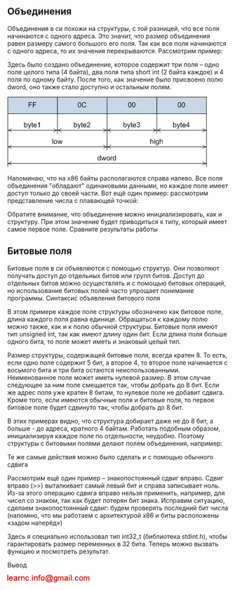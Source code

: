 ## Объединения

Объединения в си похожи на структуры, с той разницей, что все поля начинаются с одного адреса. 
Это значит, что размер объединения равен размеру самого большого его поля. Так как все поля начинаются с одного адреса, то 
их значения перекрываются. Рассмотрим пример:

Здесь было создано объединение, которое содержит три поля – одно поле целого типа (4 байта), два поля типа short int (2 байта каждое) и 
4 поля по одному байту. После того, как значение было присвоено полю dword, оно также стало доступно и остальным полям.

![c_union_example.png](../images/c_union_example.png)

Напоминаю, что на x86 байты располагаются справа налево. Все поля объединения "обладают" одинаковыми данными, но каждое поле имеет доступ 
только до своей части.
Вот ещё один пример: рассмотрим представление числа с плавающей точкой:

Обратите внимание, что объединение можно инициализировать, как и структуру. При этом значение будет приводиться к типу, 
который имеет самое первое поле. Сравните результаты работы

## Битовые поля

Битовые поля в си объявляются с помощью структур. Они позволяют получать доступ до отдельных битов или групп битов. 
Доступ до отдельных битов можно осуществлять и с помощью битовых операций, но использование битовых полей часто упрощает 
понимание программы.
Синтаксис объявления битового поля

В этом примере каждое поле структуры обозначено как битовое поле, длина каждого поля равна единице. Обращаться к каждому полю можно 
также, как и к полю обычной структуры.
Битовые поля имеют тип unsigned int, так как имеют длину один бит. Если длина поля больше одного бита, то поле может 
иметь и знаковый целый тип.

Размер структуры, содержащей битовые поля, всегда кратен 8. То есть, если одно поле содержит 5 бит, а второе 4, то второе поле начинается с восьмого бита и три бита остаются неиспользованными.
Неименованное поле может иметь нулевой размер. В этом случае следующее за ним поле смещается так, чтобы добрать до 8 бит.
Если же адрес поля уже кратен 8 битам, то нулевое поле не добавит сдвига.
Кроме того, если имеются обычные поля и битовые поля, то первое битовое поле будет сдвинуто так, чтобы добрать до 8 бит.

В этих примерах видно, что структура добирает даже не до 8 бит, а больше - до адреса, кратного 4 байтам.
Работать подобным образом, инициализируя каждое поле по отдельности, неудобно. Поэтому структуры с битовыми полями делают полем 
объединения, например:

Те же самые действия можно было сделать и с помощью обычного сдвига

Рассмотрим ещё один пример – знакопостоянный сдвиг вправо. Сдвиг вправо (>>) выталкивает самый левый бит и справа записывает ноль. Из-за этого операцию сдвига вправо нельзя применить, например, для чисел со знаком, так как будет потерян бит знака.
Исправим ситуацию, сделаем знакопостоянный сдвиг: будем проверять последний бит числа (напомню, что мы работаем с архитектурой x86 и биты расположены «задом наперёд»)

Здесь я специально использовал тип int32_t (библиотека stdint.h), чтобы гарантировать размер переменных в 32 бита. Теперь можно вызвать функцию и посмотреть результат.

Вывод

![mail.png](../images/mail.png)


